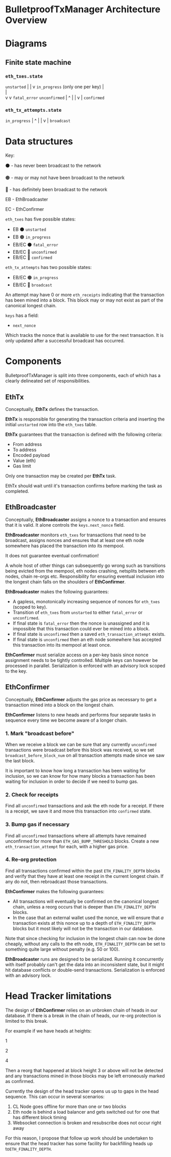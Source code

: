 # BulletproofTxManager Architecture Overview

# Diagrams

## Finite state machine

### `eth_txes.state`

`unstarted`
|
|
v
`in_progress` (only one per key)
|                  \
|                   \
v                    v
`fatal_error`     `unconfirmed`
                    |   ^
                    |   |
                    v   |
                  `confirmed`

### `eth_tx_attempts.state`

`in_progress`
|   ^
|   |
v   |
`broadcast`

# Data structures

Key:

⚫️ - has never been broadcast to the network

🟠 - may or may not have been broadcast to the network

🔵 - has definitely been broadcast to the network

EB - EthBroadcaster

EC - EthConfirmer

`eth_txes` has five possible states:

- EB ⚫️ `unstarted`
- EB 🟠 `in_progress`
- EB/EC ⚫️ `fatal_error`
- EB/EC 🔵 `unconfirmed`
- EB/EC 🔵 `confirmed`

`eth_tx_attempts` has two possible states:

- EB/EC 🟠 `in_progress`
- EB/EC 🔵 `broadcast`

An attempt may have 0 or more `eth_receipts` indicating that the transaction has been mined into a block. This block may or may not exist as part of the canonical longest chain.

`keys` has a field:

- `next_nonce`

Which tracks the nonce that is available to use for the next transaction. It is only updated after a successful broadcast has occurred.

# Components

BulletproofTxManager is split into three components, each of which has a clearly delineated set of responsibilities.

## EthTx

Conceptually, **EthTx** defines the transaction.

**EthTx** is responsible for generating the transaction criteria and inserting the initial `unstarted` row into the `eth_txes` table.

**EthTx** guarantees that the transaction is defined with the following criteria:

- From address
- To address
- Encoded payload
- Value (eth)
- Gas limit

Only one transaction may be created per **EthTx** task.

EthTx should wait until it's transaction confirms before marking the task as completed.

## EthBroadcaster

Conceptually, **EthBroadcaster** assigns a nonce to a transaction and ensures that it is valid. It alone controls the `keys.next_nonce` field.

**EthBroadcaster** monitors `eth_txes` for transactions that need to be broadcast, assigns nonces and ensures that at least one eth node somewhere has placed the transaction into its mempool.

It does not guarantee eventual confirmation!

A whole host of other things can subsequently go wrong such as transitions being evicted from the mempool, eth nodes crashing, netsplits between eth nodes, chain re-orgs etc. Responsibility for ensuring eventual inclusion into the longest chain falls on the shoulders of **EthConfirmer**.

**EthBroadcaster** makes the following guarantees:

- A gapless, monotonically increasing sequence of nonces for `eth_txes` (scoped to key).
- Transition of `eth_txes` from `unstarted` to either `fatal_error` or `unconfirmed`.
- If final state is `fatal_error` then the nonce is unassigned and it is impossible that this transaction could ever be mined into a block.
- If final state is `unconfirmed` then a saved `eth_transaction_attempt` exists.
- If final state is `unconfirmed` then an eth node somewhere has accepted this transaction into its mempool at least once.

**EthConfirmer** must serialize access on a per-key basis since nonce assignment needs to be tightly controlled. Multiple keys can however be processed in parallel. Serialization is enforced with an advisory lock scoped to the key.

## EthConfirmer

Conceptually, **EthConfirmer** adjusts the gas price as necessary to get a transaction mined into a block on the longest chain.

**EthConfirmer** listens to new heads and performs four separate tasks in sequence every time we become aware of a longer chain.

### 1. Mark "broadcast before"

When we receive a block we can be sure that any currently `unconfirmed` transactions were broadcast before this block was received, so we set `broadcast_before_block_num` on all transaction attempts made since we saw the last block.

It is important to know how long a transaction has been waiting for inclusion, so we can know for how many blocks a transaction has been waiting for inclusion in order to decide if we need to bump gas.

### 2. Check for receipts

Find all `unconfirmed` transactions and ask the eth node for a receipt. If there is a receipt, we save it and move this transaction into `confirmed` state.

### 3. Bump gas if necessary

Find all `unconfirmed` transactions where all attempts have remained unconfirmed for more than `ETH_GAS_BUMP_THRESHOLD` blocks. Create a new `eth_transaction_attempt` for each, with a higher gas price.

### 4. Re-org protection

Find all transactions confirmed within the past `ETH_FINALITY_DEPTH` blocks and verify that they have at least one receipt in the current longest chain. If any do not, then rebroadcast those transactions.

**EthConfirmer** makes the following guarantees:

- All transactions will eventually be confirmed on the canonical longest chain, unless a reorg occurs that is deeper than `ETH_FINALITY_DEPTH` blocks.
- In the case that an external wallet used the nonce, we will ensure that *a* transaction exists at this nonce up to a depth of `ETH_FINALITY_DEPTH` blocks but it most likely will not be the transaction in our database.

Note that since checking for inclusion in the longest chain can now be done cheaply, without any calls to the eth node, `ETH_FINALITY_DEPTH` can be set to something quite large without penalty (e.g. 50 or 100).

**EthBroadcaster** runs are designed to be serialized. Running it concurrently with itself probably can't get the data into an inconsistent state, but it might hit database conflicts or double-send transactions. Serialization is enforced with an advisory lock.

# Head Tracker limitations

The design of **EthConfirmer** relies on an unbroken chain of heads in our database. If there is a break in the chain of heads, our re-org protection is limited to this break.

For example if we have heads at heights:

1

2

4

Then a reorg that happened at block height 3 or above will not be detected and any transactions mined in those blocks may be left erroneously marked as confirmed.

Currently the design of the head tracker opens us up to gaps in the head sequence. This can occur in several scenarios:

1. CL Node goes offline for more than one or two blocks
2. Eth node is behind a load balancer and gets switched out for one that has different block timing
3. Websocket connection is broken and resubscribe does not occur right away

For this reason, I propose that follow up work should be undertaken to ensure that the head tracker has some facility for backfilling heads up to`ETH_FINALITY_DEPTH`.
